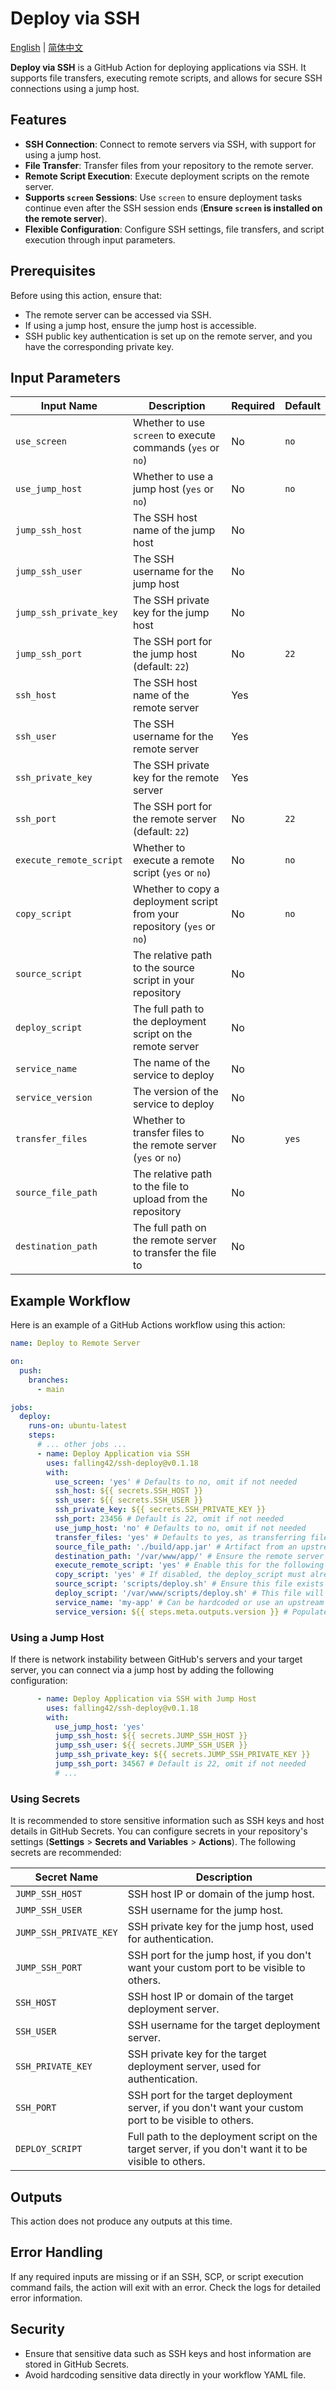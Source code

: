 # Deploy via SSH

 [English](README.md) | [简体中文](README.CN.md)

**Deploy via SSH** is a GitHub Action for deploying applications via SSH. It supports file transfers, executing remote scripts, and allows for secure SSH connections using a jump host.

## Features

- **SSH Connection**: Connect to remote servers via SSH, with support for using a jump host.
- **File Transfer**: Transfer files from your repository to the remote server.
- **Remote Script Execution**: Execute deployment scripts on the remote server.
- **Supports `screen` Sessions**: Use `screen` to ensure deployment tasks continue even after the SSH session ends (**Ensure `screen` is installed on the remote server**).
- **Flexible Configuration**: Configure SSH settings, file transfers, and script execution through input parameters.

## Prerequisites

Before using this action, ensure that:

- The remote server can be accessed via SSH.
- If using a jump host, ensure the jump host is accessible.
- SSH public key authentication is set up on the remote server, and you have the corresponding private key.

## Input Parameters

| Input Name              | Description                                                  | Required | Default |
| ----------------------- | ------------------------------------------------------------ | -------- | ------- |
| `use_screen`            | Whether to use `screen` to execute commands (`yes` or `no`)  | No       | `no`    |
| `use_jump_host`         | Whether to use a jump host (`yes` or `no`)                   | No       | `no`    |
| `jump_ssh_host`         | The SSH host name of the jump host                           | No       |         |
| `jump_ssh_user`         | The SSH username for the jump host                           | No       |         |
| `jump_ssh_private_key`  | The SSH private key for the jump host                        | No       |         |
| `jump_ssh_port`         | The SSH port for the jump host (default: `22`)               | No       | `22`    |
| `ssh_host`              | The SSH host name of the remote server                       | Yes      |         |
| `ssh_user`              | The SSH username for the remote server                       | Yes      |         |
| `ssh_private_key`       | The SSH private key for the remote server                    | Yes      |         |
| `ssh_port`              | The SSH port for the remote server (default: `22`)           | No       | `22`    |
| `execute_remote_script` | Whether to execute a remote script (`yes` or `no`)           | No       | `no`    |
| `copy_script`           | Whether to copy a deployment script from your repository (`yes` or `no`) | No       | `no`    |
| `source_script`         | The relative path to the source script in your repository    | No       |         |
| `deploy_script`         | The full path to the deployment script on the remote server  | No       |         |
| `service_name`          | The name of the service to deploy                            | No       |         |
| `service_version`       | The version of the service to deploy                         | No       |         |
| `transfer_files`        | Whether to transfer files to the remote server (`yes` or `no`) | No       | `yes`   |
| `source_file_path`      | The relative path to the file to upload from the repository  | No       |         |
| `destination_path`      | The full path on the remote server to transfer the file to   | No       |         |

## Example Workflow

Here is an example of a GitHub Actions workflow using this action:

```yaml
name: Deploy to Remote Server

on:
  push:
    branches:
      - main

jobs:
  deploy:
    runs-on: ubuntu-latest
    steps:
      # ... other jobs ...
      - name: Deploy Application via SSH
        uses: falling42/ssh-deploy@v0.1.18
        with:
          use_screen: 'yes' # Defaults to no, omit if not needed
          ssh_host: ${{ secrets.SSH_HOST }}
          ssh_user: ${{ secrets.SSH_USER }}
          ssh_private_key: ${{ secrets.SSH_PRIVATE_KEY }}
          ssh_port: 23456 # Default is 22, omit if not needed
          use_jump_host: 'no' # Defaults to no, omit if not needed
          transfer_files: 'yes' # Defaults to yes, as transferring files is a core function of this action :)
          source_file_path: './build/app.jar' # Artifact from an upstream job
          destination_path: '/var/www/app/' # Ensure the remote server has this directory
          execute_remote_script: 'yes' # Enable this for the following parameters to take effect
          copy_script: 'yes' # If disabled, the deploy_script must already exist on the remote server
          source_script: 'scripts/deploy.sh' # Ensure this file exists in your repository
          deploy_script: '/var/www/scripts/deploy.sh' # This file will be overwritten each time if copy_script is enabled
          service_name: 'my-app' # Can be hardcoded or use an upstream variable
          service_version: ${{ steps.meta.outputs.version }} # Populate from upstream variable if needed by your deploy script
```

### Using a Jump Host

If there is network instability between GitHub's servers and your target server, you can connect via a jump host by adding the following configuration:

```yaml
      - name: Deploy Application via SSH with Jump Host
        uses: falling42/ssh-deploy@v0.1.18
        with:
          use_jump_host: 'yes'
          jump_ssh_host: ${{ secrets.JUMP_SSH_HOST }}
          jump_ssh_user: ${{ secrets.JUMP_SSH_USER }}
          jump_ssh_private_key: ${{ secrets.JUMP_SSH_PRIVATE_KEY }}
          jump_ssh_port: 34567 # Default is 22, omit if not needed
          # ...
```

### Using Secrets

It is recommended to store sensitive information such as SSH keys and host details in GitHub Secrets. You can configure secrets in your repository's settings (**Settings** > **Secrets and Variables** > **Actions**). The following secrets are recommended:

| Secret Name            | Description                                                   | 
| ---------------------- | ------------------------------------------------------------- |
| `JUMP_SSH_HOST`        | SSH host IP or domain of the jump host.                        |
| `JUMP_SSH_USER`        | SSH username for the jump host.                               |
| `JUMP_SSH_PRIVATE_KEY` | SSH private key for the jump host, used for authentication.    |
| `JUMP_SSH_PORT`        | SSH port for the jump host, if you don't want your custom port to be visible to others. |
| `SSH_HOST`             | SSH host IP or domain of the target deployment server.         |
| `SSH_USER`             | SSH username for the target deployment server.                |
| `SSH_PRIVATE_KEY`      | SSH private key for the target deployment server, used for authentication. |
| `SSH_PORT`             | SSH port for the target deployment server, if you don't want your custom port to be visible to others. |
| `DEPLOY_SCRIPT`        | Full path to the deployment script on the target server, if you don't want it to be visible to others. |

## Outputs

This action does not produce any outputs at this time.

## Error Handling

If any required inputs are missing or if an SSH, SCP, or script execution command fails, the action will exit with an error. Check the logs for detailed error information.

## Security

- Ensure that sensitive data such as SSH keys and host information are stored in GitHub Secrets.
- Avoid hardcoding sensitive data directly in your workflow YAML file.
